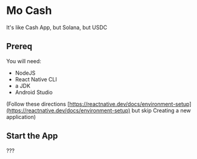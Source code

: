 # Mo Cash
It's like Cash App, but Solana, but USDC

## Prereq
You will need: 
- NodeJS 
- React Native CLI 
- a JDK
- Android Studio

(Follow these directions [https://reactnative.dev/docs/environment-setup](https://reactnative.dev/docs/environment-setup) but skip Creating a new application)

## Start the App

???
